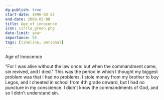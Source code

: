```yaml
---
dg-publish: true
start-date: 1996-03-22
end-date: 2009-03-08
title: Age of innocence
icon: circle_green.png
date-limit: year
importance: 50
tags: [timeline, personal]
---
```


<span 
	  class='ob-timelines' 
	  data-date='1996-03-22' 
	  data-end='2009-03-08' 
	  data-title='Age of innocence' 
	  data-class='blue' 
	  data-type='range' >
	  Age of Innocence
</span>

"For I was alive without the law once: but when the commandment came, sin revived, and I died." This was the period in which I thought my biggest problem was that I had no problems. I stole money from my brother to buy Legos, and I cheated in school from 4th grade onward, but I had no puncture in my conscience. I didn't know the commandments of God, and so I didn't understand sin.
